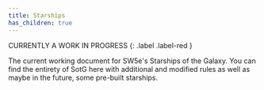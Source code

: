 ```yaml
---
title: Starships
has_children: true
---
```


CURRENTLY A WORK IN PROGRESS 
{: .label .label-red } 

The current working document for SW5e's Starships of the Galaxy. You can find the entirety of SotG here with additional and modified rules as well as maybe in the future, some pre-built starships.